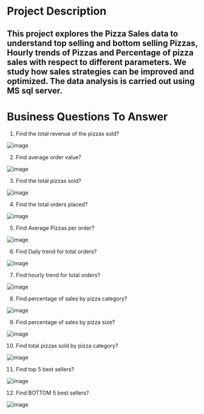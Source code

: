 # Project Description
## This project explores the Pizza Sales data to understand top selling and bottom selling Pizzas, Hourly trends of Pizzas and Percentage of pizza sales with respect to different parameters. We study how sales strategies can be improved and optimized. The data analysis is carried out using MS sql server.

# Business Questions To Answer

1. Find the total revenue of the pizzas sold?

![image](https://github.com/Gokul-Raman-98/SQL-Projects/assets/168402268/d7245902-eb46-4bee-aa3c-7c2835427cd7)

2. Find average order value?

![image](https://github.com/Gokul-Raman-98/SQL-Projects/assets/168402268/dbc06205-8333-4556-bdf9-5f18304ba2d3)

3. Find the total pizzas sold?

![image](https://github.com/Gokul-Raman-98/SQL-Projects/assets/168402268/971a1084-5237-46bf-b9ec-099a59262545)

4. Find the total orders placed?

![image](https://github.com/Gokul-Raman-98/SQL-Projects/assets/168402268/3add655b-a9c3-44d1-93c8-21cc5d604b5f)

5. Find Average Pizzas per order?

![image](https://github.com/Gokul-Raman-98/SQL-Projects/assets/168402268/f30dad7e-fad5-4d48-a165-7c86821d8b7a)

6. Find Daily trend for total orders?

![image](https://github.com/Gokul-Raman-98/SQL-Projects/assets/168402268/816c6c79-f16d-47cf-84b0-baf4d7799535)

7. Find hourly trend for total orders?

![image](https://github.com/Gokul-Raman-98/SQL-Projects/assets/168402268/c19485e5-361d-4d6a-83d6-08d1073e09ce)

8. Find percentage of sales by pizza category?

![image](https://github.com/Gokul-Raman-98/SQL-Projects/assets/168402268/9b2cedff-82a5-4e33-96f0-c3efccd80430)

9. Find percentage of sales by pizza size?

![image](https://github.com/Gokul-Raman-98/SQL-Projects/assets/168402268/32d60f9c-bc65-4e44-9859-61596755296f)

10. Find total pizzas sold by pizza category?

![image](https://github.com/Gokul-Raman-98/SQL-Projects/assets/168402268/e15792e1-0860-418d-b3b2-a774f5924c69)

11. Find top 5 best sellers?

![image](https://github.com/Gokul-Raman-98/SQL-Projects/assets/168402268/899eafe6-8ca0-4b78-9d86-7b33089305fe)

12. Find BOTTOM 5 best sellers?

![image](https://github.com/Gokul-Raman-98/SQL-Projects/assets/168402268/1b0d65e0-78c5-43ed-bbfa-6fc5f4afd66f)
